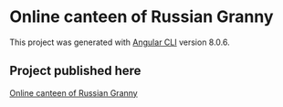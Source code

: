 # Online canteen of Russian Granny

This project was generated with [Angular CLI](https://github.com/angular/angular-cli) version 8.0.6.

## Project published here

[Online canteen of Russian Granny](https://babushka-22c31.web.app/)
